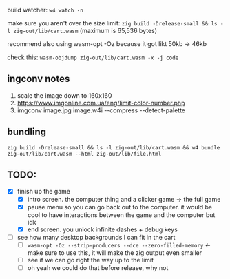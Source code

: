 build watcher: `w4 watch -n`

make sure you aren't over the size limit:
`zig build -Drelease-small && ls -l zig-out/lib/cart.wasm`
(maximum is 65,536 bytes)

recommend also using wasm-opt -Oz because it got likt 50kb → 46kb

check this: `wasm-objdump zig-out/lib/cart.wasm -x -j code`

## ingconv notes

1. scale the image down to 160x160
2. https://www.imgonline.com.ua/eng/limit-color-number.php
3. imgconv image.jpg image.w4i --compress --detect-palette

## bundling

```
zig build -Drelease-small && ls -l zig-out/lib/cart.wasm && w4 bundle zig-out/lib/cart.wasm --html zig-out/lib/file.html
```

## TODO:

- [x] finish up the game
  - [x] intro screen. the computer thing and a clicker game → the full game
  - [x] pause menu so you can go back out to the computer. it would be cool to
        have interactions between the game and the computer but idk
  - [x] end screen. you unlock infinite dashes + debug keys
- [ ] see how many desktop backgrounds I can fit in the cart
  - [ ] `wasm-opt -Oz --strip-producers --dce --zero-filled-memory` ← make sure
        to use this, it will make the zig output even smaller
  - [ ] see if we can go right the way up to the limit
  - [ ] oh yeah we could do that before release, why not